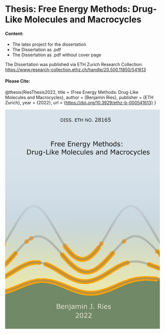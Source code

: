 # Thesis: Free Energy Methods: Drug-Like Molecules and Macrocycles

#### Content:
 * The latex project for the dissertation
 * The Dissertation as .pdf
 * The Dissertation as .pdf without cover page

The Dissertation was published via ETH Zurich Research Collection: https://www.research-collection.ethz.ch/handle/20.500.11850/541613

#### Please Cite:

@thesis{RiesThesis2022,
   title = {Free Energy Methods: Drug-Like Molecules and Macrocycles},
   author = {Benjamin Ries},
   publisher = {ETH Zurich},
   year = {2022},
   url = {https://doi.org/10.3929/ethz-b-000541613}
}


![](0_style/frontcover.png)



